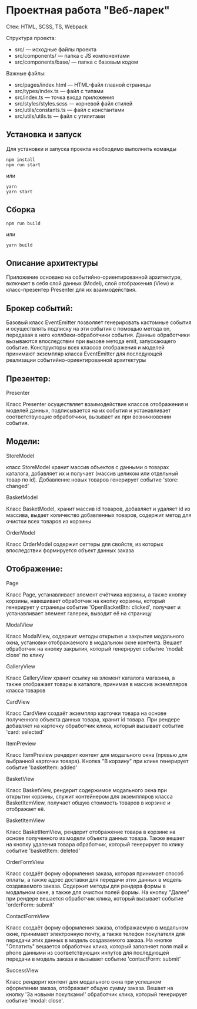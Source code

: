# Проектная работа "Веб-ларек"

Стек: HTML, SCSS, TS, Webpack

Структура проекта:
- src/ — исходные файлы проекта
- src/components/ — папка с JS компонентами
- src/components/base/ — папка с базовым кодом

Важные файлы:
- src/pages/index.html — HTML-файл главной страницы
- src/types/index.ts — файл с типами
- src/index.ts — точка входа приложения
- src/styles/styles.scss — корневой файл стилей
- src/utils/constants.ts — файл с константами
- src/utils/utils.ts — файл с утилитами

## Установка и запуск
Для установки и запуска проекта необходимо выполнить команды

```
npm install
npm run start
```

или

```
yarn
yarn start
```
## Сборка

```
npm run build
```

или

```
yarn build
```

## Описание архитектуры

Приложение основано на событийно-ориентированной архитектуре, включает в себя слой данных (Model), слой отображения (View) и класс-презентер Presenter для их взаимодействия. 

## Брокер событий:

Базовый класс EventEmitter позволяет генерировать кастомные события и осуществлять подписку на эти события с помощью метода on, передавая в него коллбеки-обработчики события. Данные обработчики вызываются впоследствии при вызове метода emit, запускающего событие. Конструкторы всех классов отображения и моделей принимают экземпляр класса EventEmitter для последующей реализации событийно-ориентированной архитектуры

## Презентер:

Presenter

Класс Presenter осуществляет взаимодействие классов отображения и моделей данных, подписывается на их события и устанавливает соответствующие обработчики, вызывает их при возникновении события.

## Модели:

StoreModel 

класс StoreModel хранит массив объектов с данными о товарах каталога, добавляет их и получает (массив целиком или отдельный товар по id). Добавление новых товаров генерирует событие 'store: changed'

BasketModel

Класс BasketModel, хранит массив id товаров, добавляет и удаляет id из массива, выдает количество добавленных товаров, содержит метод для очистки всех товаров из корзины

OrderModel

Класс OrderModel содержит сеттеры для свойств, из которых впоследствии формируется объект данных заказа

## Отображение:

Page

Класс Page, устанавливает элемент счётчика корзины, а также кнопку корзины, навешивает обработчик на кнопку корзины, который генерирует у страницы событие 'OpenBacketBtn: clicked', получает и устанавливает элемент галереи, выводит её на страницу

ModalView

Класс ModalView, содержит методы открытия и закрытия модального окна, установки отображаемого в модальном окне контента. Вешает обработчик на кнопку закрытия, который генерирует событие 'modal: close' по клику

GalleryView

Класс GalleryView хранит ссылку на элемент каталога магазина, а также отображает товары в каталоге, принимая в массив экземпляров класса товаров

CardView

Класс CardView создаёт экземпляр карточки товара на основе полученного объекта данных товара, хранит id товара. При рендере добавляет на карточку обработчик клика, который вызывает событие 'card: selected'

ItemPreview

Класс ItemPreview рендерит контент для модального окна (превью для выбранной карточки товара). Кнопка "В корзину" при клике генерирует событие 'basketItem: added'

BasketView

Класс BasketView, рендерит содержимое модального окна при открытии корзины, служит контейнером для экземпляров класса BasketItemView, получает общую стоимость товаров в корзине и отображает её. 

BasketItemView

Класс BasketItemView, рендерит отображение товара в корзине на основе полученного из модели объекта данных товара. Также вешает на кнопку удаления товара обработчик, который генерирует по клику событие 'basketItem: deleted'

OrderFormView

Класс создаёт форму оформления заказа, которая принимает способ оплаты, а также адрес доставки для передачи этих данных в модель создаваемого заказа. Содержит методы для рендера формы в модальном окне, а также для очистки полей формы. На кнопку "Далее" при рендере вешается обработчик клика, который вызывает событие 'orderForm: submit'

ContactFormView

Класс создаёт форму оформления заказа, отображаемую в модальном окне, принимает электронную почту, а также телефон покупателя для передачи этих данных в модель создаваемого заказа. На кнопке "Оплатить" вешается обработчик клика, который заполняет поля mail и phone данными из соответствующих инпутов для последующей передачи в модель заказа и вызывает событие 'contactForm: submit'

SuccessView

Класс рендерит контент для модального окна при успешном оформлении заказа, отображает общую сумму заказа. Вешает на кнопку 'За новыми покупками!' обработчик клика, который генерирует событие 'modal: close'.







